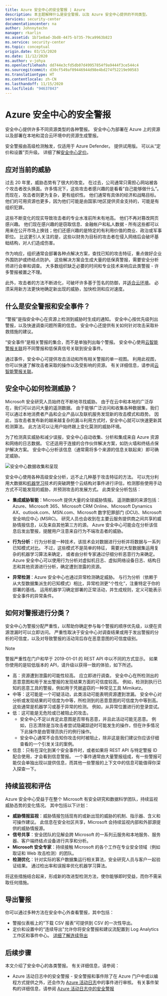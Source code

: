```yaml
---
title: Azure 安全中心的安全警报 | Azure
description: 本主题解释什么是安全警报，以及 Azure 安全中心提供的不同类型。
services: security-center
documentationcenter: na
author: Johnnytechn
manager: rkarlin
ms.assetid: 1b71e8ad-3bd8-4475-b735-79ca9963b823
ms.service: security-center
ms.topic: conceptual
origin.date: 03/15/2020
ms.date: 11/12/2020
ms.author: v-johya
ms.openlocfilehash: dd744e3cfd5db07d49957854f9a9444f3ce544c4
ms.sourcegitcommit: d30cf549af09446944d98e4bd274f52219e90583
ms.translationtype: HT
ms.contentlocale: zh-CN
ms.lasthandoff: 11/15/2020
ms.locfileid: "94637843"
---
```

# <a name="security-alerts-in-azure-security-center"></a>Azure 安全中心的安全警报

安全中心提供许多不同资源类型的各种警报。 安全中心为部署在 Azure 上的资源以及部署在本地和混合云环境中的资源生成警报。

安全警报由高级检测触发，仅适用于 Azure Defender。 提供试用版。 可以从“定价和设置”页升级。 详细了解[安全中心定价](https://www.azure.cn/pricing/details/security-center/)。

## <a name="respond-to-todays-threats"></a>应对当前的威胁 <a name="respond-threats"> </a>

过去 20 年里，威胁态势有了很大的改变。 在过去，公司通常只需担心网站被各个攻击者改头换面。许多情况下，这些攻击者感兴趣的是看看“自己能够做什么”。 而现在，攻击者则更为复杂，更有组织性。 他们通常有具体的经济和战略目标。 他们的可用资源也更多，因为他们可能是由国家/地区提供资金支持的，可能是有组织犯罪。

这些不断变化的现实导致攻击者的专业水准前所未有地高。 他们不再对篡改网页感兴趣。 他们现在感兴趣的是窃取信息、金融帐户和私人数据 - 所有这些都可以用来在公开市场上换钱；他们还感兴趣的是特定的有利用价值的商业、政治或军事职位。 比这更引人关注的是，这些以财务为目标的攻击者在侵入网络后会破坏基础结构，对人们造成伤害。

作为响应，组织通常会部署各种点解决方案，查找已知的攻击特征，重点做好企业外围防护或终结点防护。 这些解决方案会生成大量的低保真警报，需要安全分析师进行会审和调查。 大多数组织缺乏必要的时间和专业技术来响应此类警报 - 许多警报被置之不理。  

此外，攻击者的方法不断进化，可破坏许多基于签名的防御，并[适合云环境](https://azure.microsoft.com/blog/detecting-threats-with-azure-security-center/)。 必须采用新方法更快地确定新出现的威胁，加快检测和应对速度。

## <a name="what-are-security-alerts-and-security-incidents"></a>什么是安全警报和安全事件？ 

“警报”是指安全中心在资源上检测到威胁时生成的通知。 安全中心按优先级列出警报，以及快速调查问题所需的信息。 安全中心还提供有关如何针对攻击采取补救措施的建议。

“安全事件”是相关警报的集合，而不是单独列出每个警报。 安全中心使用[云智能警报关联](security-center-alerts-cloud-smart.md)将不同警报和低保真信号关联到安全事件。

通过事件，安全中心可提供攻击活动和所有相关警报的单一视图。 利用此视图，你可以快速了解攻击者采取的操作以及受影响的资源。 有关详细信息，请参阅[云智能警报关联](security-center-alerts-cloud-smart.md)。



## <a name="how-does-security-center-detect-threats"></a>安全中心如何检测威胁？ <a name="detect-threats"> </a>

Microsoft 安全研究人员始终在不断地寻找威胁。 由于在云中和本地的广泛存在，我们可以访问大量的遥测数据。 由于能够广泛访问和收集各种数据集，我们可以通过本地消费者产品和企业产品以及联机服务发现新的攻击模式和趋势。 因此，当攻击者发布新的越来越复杂的漏斗利用方式时，安全中心就可以快速更新其检测算法。 此方法可以让用户始终跟上变化莫测的威胁环境。

为了检测真实威胁和减少误报，安全中心自动收集、分析和集成来自 Azure 资源和网络的日志数据。 它还适用于连接的合作伙伴解决方案，如防火墙和终结点保护解决方案。 安全中心分析该信息（通常需将多个来源的信息关联起来）即可确定威胁。

![安全中心数据收集和呈现](./media/security-center-alerts-overview/security-center-detection-capabilities.png)

安全中心使用各种高级安全分析，远不止几种基于攻击特征的方法。 可以充分利用大数据和[机器学习](https://azure.microsoft.com/blog/machine-learning-in-azure-security-center/)技术的突破跨整个云结构对事件进行评估，检测那些使用手动方式不可能发现的威胁，并预测攻击的发展方式。 此类安全分析包括：

* **集成威胁智能**：Microsoft 提供大量的全球威胁情报。 遥测数据的来源包括：Azure、Microsoft 365、Microsoft CRM Online、Microsoft Dynamics AX、outlook.com、MSN.com、Microsoft 数字犯罪部门 (DCU)、Microsoft 安全响应中心 (MSRC)。 研究人员也会收到在主要云服务提供商之间共享的威胁情报信息，以及来自其他第三方的源。 Azure 安全中心可能会在分析该信息后发出警报，提醒用户注意来自行为不端攻击者的威胁。

* **行为分析**：行为分析是一种技术，该技术会对数据进行分析并将数据与一系列已知模式对比。 不过，这些模式不是简单的特征， 需要对大型数据集运用复杂的机器学习算法来确定， 或者由分析专家通过仔细分析恶意行为来确定。 Azure 安全中心可以使用行为分析对虚拟机日志、虚拟网络设备日志、结构日志和其他资源进行分析，确定遭到泄露的资源。

* **异常检测**：Azure 安全中心也通过异常检测确定威胁。 与行为分析（依赖于从大型数据集派生的已知模式）相比，异常检测更“个性化”，注重特定于你的部署的基线。 运用机器学习确定部署的正常活动，并生成规则，定义可能表示安全事件的异常条件。

## <a name="how-are-alerts-classified"></a>如何对警报进行分类？

安全中心为警报分配严重性，以帮助你确定参与每个警报的顺序优先级，以便在资源泄漏时可以立即访问。 严重性取决于安全中心对调查结果或用于发出警报的分析的可信度，以及对导致警报的活动背后存在恶意意图的可信度级别。

> [!NOTE]
> 警报严重性在门户和早于 2019-01-01 的 REST API 中以不同的方式显示。 如果你使用的是较低版本的 API，请升级以获得一致的体验，如下所述。

- 高：资源遭到泄露的可能性较高。 应立即进行调查。 安全中心在所检测出的恶意意图和用于发出警报的发现结果方面的可信度较高。 例如，检测到执行已知的恶意工具的警报，例如用于凭据盗窃的一种常见工具 Mimikatz。
- 中等：这可能是一个可疑活动，此类活动可能表明资源遭到泄漏。
安全中心对分析或发现结果的可信度为中等，所检测到的恶意意图的可信度为中等到高。 这些通常是机器学习或基于异常的检测。 例如，从异常位置进行的登录尝试。
- 低：这可能是无危险或已被阻止的攻击。
   * 安全中心不足以肯定此意图是否带有恶意，并且此活动可能无恶意。 例如，日志清除是当攻击者尝试隐藏踪迹时可能发生的操作，但在许多情况下此操作是由管理员执行的例行操作。
   * 安全中心通常不会告知你攻击何时被阻止，除非这是我们建议你应该仔细查看的一个引发关注的案例。 
- 信息：只有在深化到某个安全事件时，或者如果将 REST API 与特定警报 ID 配合使用，才会看到信息警报。 一个事件通常由大量警报组成，有一些警报可能仅会单独出现以提供信息，而其他一些警报的上下文中的信息可能值得你深入探查一下。 

## <a name="continuous-monitoring-and-assessments"></a>持续监视和评估

Azure 安全中心受益于在整个 Microsoft 有安全研究和数据科学团队，持续监视威胁态势的变化情况。 其中包括以下计划：

* **威胁情报监视**：威胁情报包括现有的或新出现的威胁的机制、指示器、含义和可操作建议。 此信息在安全社区共享，Microsoft 会持续监视内部和外部源提供的威胁情报源。
* **信号共享**：安全团队的见解会跨 Microsoft 的一系列云服务和本地服务、服务器、客户端终结点设备进行共享和分析。
* **Microsoft 安全专家**：持续接触 Microsoft 的各个工作在专业安全领域（例如取证和 Web 攻击检测）的团队。
* **检测优化**：针对实际的客户数据集运行相关算法，安全研究人员与客户一起验证结果。 通过检出率和误报率优化机器学习算法。

将这些措施结合起来，形成新的改进型检测方法，使你能够即时受益，而你不需采取任何措施。

## <a name="export-alerts"></a>导出警报

你可以通过多种方法在安全中心外查看警报，其中包括：

- 警报仪表板上的“下载 CSV 报表”可提供到 CSV 的一次性导出。
- 定价和设置中的“连续导出”允许你将安全警报和建议流配置到 Log Analytics 工作区和事件中心。 [详细了解连续导出](continuous-export.md)


## <a name="next-steps"></a>后续步骤

本文介绍了安全中心的各类警报。 有关详细信息，请参阅：

- Azure 活动日志中的安全警报 - 安全警报和事件除了在 Azure 门户中或以编程方式提供之外，还会作为 [Azure 活动日志](../azure-monitor/platform/activity-log.md#view-the-activity-log)中的事件进行审核。 有关事件架构的详细信息，请参阅 [Azure 活动日志中的安全警报](https://go.microsoft.com/fwlink/?linkid=2114113)

